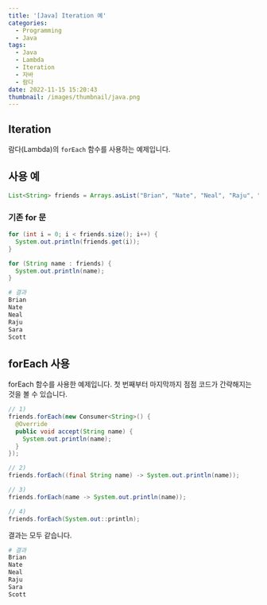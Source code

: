```yaml
---
title: '[Java] Iteration 예'
categories:
  - Programming
  - Java
tags:
  - Java
  - Lambda
  - Iteration
  - 자바
  - 람다
date: 2022-11-15 15:20:43
thumbnail: /images/thumbnail/java.png
---
```


## Iteration

람다(Lambda)의 `forEach` 함수를 사용하는 예제입니다.

## 사용 예

```java
List<String> friends = Arrays.asList("Brian", "Nate", "Neal", "Raju", "Sara", "Scott");
```

### 기존 for 문

```java
for (int i = 0; i < friends.size(); i++) {
  System.out.println(friends.get(i));
}

for (String name : friends) {
  System.out.println(name);
}
```

```bash
# 결과
Brian
Nate
Neal
Raju
Sara
Scott
```

## forEach 사용

forEach 함수를 사용한 예제입니다. 첫 번째부터 마지막까지 점점 코드가 간략해지는 것을 볼 수 있습니다.

```java
// 1)
friends.forEach(new Consumer<String>() {
  @Override
  public void accept(String name) {
    System.out.println(name);
  }
});

// 2)
friends.forEach((final String name) -> System.out.println(name));

// 3)
friends.forEach(name -> System.out.println(name));

// 4)
friends.forEach(System.out::println);
```

결과는 모두 같습니다.

```bash
# 결과
Brian
Nate
Neal
Raju
Sara
Scott
```
